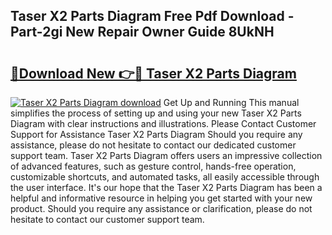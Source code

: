 ## Taser X2 Parts Diagram Free Pdf Download - Part-2gi New Repair Owner Guide 8UkNH

# <h2><a href="http://dfj7ye8.blite.top/?on=Taser+X2+Parts+Diagram">🔗Download New 👉🔴 Taser X2 Parts Diagram</a></h2>

[![Taser X2 Parts Diagram download](https://i.imgur.com/lujVjoI.png)](http://dfj7ye8.blite.top/?on=Taser+X2+Parts+Diagram)
Get Up and Running This manual simplifies the process of setting up and using your new Taser X2 Parts Diagram with clear instructions and illustrations. Please Contact Customer Support for Assistance Taser X2 Parts Diagram Should you require any assistance, please do not hesitate to contact our dedicated customer support team. Taser X2 Parts Diagram offers users an impressive collection of advanced features, such as gesture control, hands-free operation, customizable shortcuts, and automated tasks, all easily accessible through the user interface. It's our hope that the Taser X2 Parts Diagram has been a helpful and informative resource in helping you get started with your new product. Should you require any assistance or clarification, please do not hesitate to contact our customer support team.

